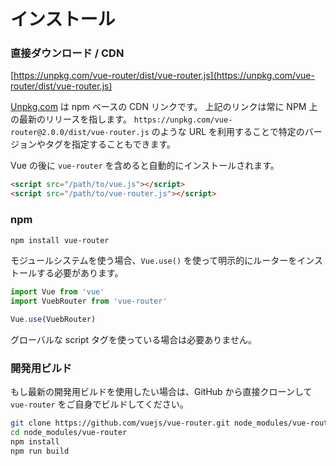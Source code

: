 # インストール

### 直接ダウンロード / CDN

[https://unpkg.com/vue-router/dist/vue-router.js](https://unpkg.com/vue-router/dist/vue-router.js)

<!--email_off-->
[Unpkg.com](https://unpkg.com) は npm ベースの CDN リンクです。 上記のリンクは常に NPM 上の最新のリリースを指します。 `https://unpkg.com/vue-router@2.0.0/dist/vue-router.js` のような URL を利用することで特定のバージョンやタグを指定することもできます。
<!--/email_off-->

Vue の後に `vue-router` を含めると自動的にインストールされます。

``` html
<script src="/path/to/vue.js"></script>
<script src="/path/to/vue-router.js"></script>
```

### npm

``` bash
npm install vue-router
```

モジュールシステムを使う場合、`Vue.use()` を使って明示的にルーターをインストールする必要があります。

``` js
import Vue from 'vue'
import VuebRouter from 'vue-router'

Vue.use(VuebRouter)
```

グローバルな script タグを使っている場合は必要ありません。

### 開発用ビルド

もし最新の開発用ビルドを使用したい場合は、GitHub から直接クローンして `vue-router` をご自身でビルドしてください。

``` bash
git clone https://github.com/vuejs/vue-router.git node_modules/vue-router
cd node_modules/vue-router
npm install
npm run build
```
